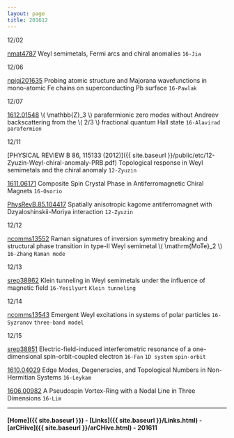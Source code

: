 ```yaml
---
layout: page
title: 201612
---
```



12/02

[nmat4787](http://www.nature.com/nmat/journal/v15/n11/full/nmat4787.html) Weyl semimetals, Fermi arcs and chiral anomalies `16-Jia`

12/06

[npjqi201635](http://www.nature.com/articles/npjqi201635) Probing atomic structure and Majorana wavefunctions in mono-atomic Fe chains on superconducting Pb surface `16-Pawlak`

12/07

[1612.01548](https://arxiv.org/abs/1612.01548) \\( \mathbb{Z}_3 \\) parafermionic zero modes without Andreev backscattering from the \\( 2/3 \\) fractional
quantum Hall state `16-Alavirad` `parafermion`

12/11

[PHYSICAL REVIEW B 86, 115133 (2012)]({{ site.baseurl }}/public/etc/12-Zyuzin-Weyl-chiral-anomaly-PRB.pdf) Topological response in Weyl semimetals and the chiral anomaly `12-Zyuzin`

[1611.06171](https://arxiv.org/abs/1611.06171) Composite Spin Crystal Phase in Antiferromagnetic Chiral Magnets `16-Osorio`


[PhysRevB.85.104417](http://journals.aps.org/prb/abstract/10.1103/PhysRevB.85.104417) Spatially anisotropic kagome antiferromagnet with Dzyaloshinskii-Moriya interaction `12-Zyuzin`

12/12

[ncomms13552](http://www.nature.com/articles/ncomms13552) Raman signatures of inversion symmetry breaking and structural phase transition in type-II Weyl semimetal \\( \mathrm{MoTe}_2 \\) `16-Zhang` `Raman mode`

12/13

[srep38862](http://www.nature.com/articles/srep38862) Klein tunneling in Weyl semimetals under the influence of magnetic field `16-Yesilyurt` `Klein tunneling`

12/14

[ncomms13543](http://www.nature.com/articles/ncomms13543) Emergent Weyl excitations in systems of polar particles `16-Syzranov` `three-band model`

12/15

[srep38851](http://www.nature.com/articles/srep38851) Electric-field-induced interferometric resonance of a one-dimensional spin-orbit-coupled electron `16-Fan` `1D system` `spin-orbit`

[1610.04029](https://arxiv.org/abs/1610.04029) Edge Modes, Degeneracies, and Topological Numbers in Non-Hermitian Systems `16-Leykam`

[1606.00982](https://arxiv.org/abs/1606.00982) A Pseudospin Vortex-Ring with a Nodal Line in Three Dimensions `16-Lim`


---


#### [Home]({{ site.baseurl }}) - [Links]({{ site.baseurl }}/Links.html) - [arCHive]({{ site.baseurl }}/arCHive.html) - 201611
